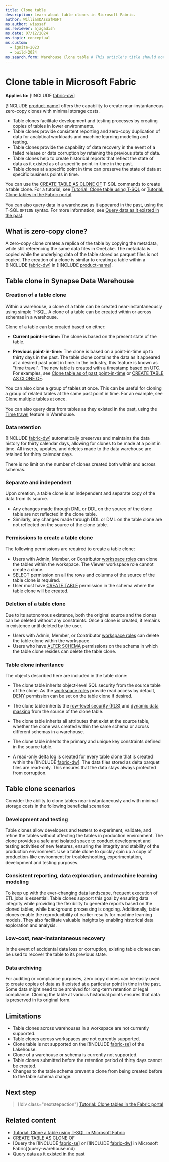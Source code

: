 ```yaml
---
title: Clone table
description: Learn about table clones in Microsoft Fabric.
author: WilliamDAssafMSFT
ms.author: wiassaf
ms.reviewer: ajagadish
ms.date: 07/12/2024
ms.topic: conceptual
ms.custom:
  - ignite-2023
  - build-2024
ms.search.form: Warehouse Clone table # This article's title should not change. If so, contact engineering.
---
```

# Clone table in Microsoft Fabric

**Applies to:** [!INCLUDE [fabric-dw](includes/applies-to-version/fabric-dw.md)]

[!INCLUDE [product-name](../includes/product-name.md)] offers the capability to create near-instantaneous zero-copy clones with minimal storage costs.

- Table clones facilitate development and testing processes by creating copies of tables in lower environments.
- Table clones provide consistent reporting and zero-copy duplication of data for analytical workloads and machine learning modeling and testing.
- Table clones provide the capability of data recovery in the event of a failed release or data corruption by retaining the previous state of data.
- Table clones help to create historical reports that reflect the state of data as it existed as of a specific point-in-time in the past.
- Table clones at a specific point in time can preserve the state of data at specific business points in time.

You can use the [CREATE TABLE AS CLONE OF](/sql/t-sql/statements/create-table-as-clone-of-transact-sql?view=fabric&preserve-view=true) T-SQL commands to create a table clone. For a tutorial, see [Tutorial: Clone table using T-SQL](tutorial-clone-table.md) or [Tutorial: Clone tables in the Fabric portal](tutorial-clone-table-portal.md).

You can also query data in a warehouse as it appeared in the past, using the T-SQL `OPTION` syntax. For more information, see [Query data as it existed in the past](time-travel.md).

## What is zero-copy clone?

A zero-copy clone creates a replica of the table by copying the metadata, while still referencing the same data files in OneLake. The metadata is copied while the underlying data of the table stored as parquet files is not copied. The creation of a clone is similar to creating a table within a [!INCLUDE [fabric-dw](includes/fabric-dw.md)] in [!INCLUDE [product-name](../includes/product-name.md)].

## Table clone in Synapse Data Warehouse

### Creation of a table clone

Within a warehouse, a clone of a table can be created near-instantaneously using simple T-SQL. A clone of a table can be created within or across schemas in a warehouse.

Clone of a table can be created based on either:

- **Current point-in-time:** The clone is based on the present state of the table.

- **Previous point-in-time:** The clone is based on a point-in-time up to thirty days in the past. The table clone contains the data as it appeared at a desired past point in time. In the industry, this feature is known as "time travel". The new table is created with a timestamp based on UTC. For examples, see [Clone table as of past point-in-time](tutorial-clone-table-portal.md#clone-table-as-of-past-point-in-time) or [CREATE TABLE AS CLONE OF](/sql/t-sql/statements/create-table-as-clone-of-transact-sql?view=fabric&preserve-view=true).

You can also clone a group of tables at once. This can be useful for cloning a group of related tables at the same past point in time. For an example, see [Clone multiple tables at once](tutorial-clone-table-portal.md#clone-multiple-tables-at-once).

You can also query data from tables as they existed in the past, using the [Time travel](time-travel.md) feature in Warehouse.

### Data retention

[!INCLUDE [fabric-dw](includes/fabric-dw.md)] automatically preserves and maintains the data history for thirty calendar days, allowing for clones to be made at a point in time. All inserts, updates, and deletes made to the data warehouse are retained for thirty calendar days.

There is no limit on the number of clones created both within and across schemas.

### Separate and independent

Upon creation, a table clone is an independent and separate copy of the data from its source.

- Any changes made through DML or DDL on the source of the clone table are not reflected in the clone table.
- Similarly, any changes made through DDL or DML on the table clone are not reflected on the source of the clone table.

### Permissions to create a table clone

The following permissions are required to create a table clone:

- Users with Admin, Member, or Contributor [workspace roles](workspace-roles.md) can clone the tables within the workspace. The Viewer workspace role cannot create a clone.
- [SELECT](/sql/t-sql/queries/select-transact-sql?view=fabric&preserve-view=true) permission on all the rows and columns of the source of the table clone is required.
- User must have [CREATE TABLE](/sql/t-sql/statements/create-table-azure-sql-data-warehouse?view=fabric&preserve-view=true) permission in the schema where the table clone will be created.

### Deletion of a table clone

Due to its autonomous existence, both the original source and the clones can be deleted without any constraints. Once a clone is created, it remains in existence until deleted by the user.

- Users with Admin, Member, or Contributor [workspace roles](workspace-roles.md) can delete the table clone within the workspace.
- Users who have [ALTER SCHEMA](/sql/t-sql/statements/alter-schema-transact-sql?view=fabric&preserve-view=true) permissions on the schema in which the table clone resides can delete the table clone.

### Table clone inheritance

The objects described here are included in the table clone:

- The clone table inherits object-level SQL security from the source table of the clone. As the [workspace roles](workspace-roles.md) provide read access by default, [DENY](/sql/t-sql/statements/deny-transact-sql?view=fabric&preserve-view=true) permission can be set on the table clone if desired.
  
- The clone table inherits the [row-level security (RLS)](row-level-security.md) and [dynamic data masking](dynamic-data-masking.md) from the source of the clone table.

- The clone table inherits all attributes that exist at the source table, whether the clone was created within the same schema or across different schemas in a warehouse.

- The clone table inherits the primary and unique key constraints defined in the source table.

- A read-only delta log is created for every table clone that is created within the [!INCLUDE [fabric-dw](includes/fabric-dw.md)]. The data files stored as delta parquet files are read-only. This ensures that the data stays always protected from corruption.

## Table clone scenarios

Consider the ability to clone tables near instantaneously and with minimal storage costs in the following beneficial scenarios:

### Development and testing

Table clones allow developers and testers to experiment, validate, and refine the tables without affecting the tables in production environment. The clone provides a safe and isolated space to conduct development and testing activities of new features, ensuring the integrity and stability of the production environment. Use a table clone to quickly spin up a copy of production-like environment for troubleshooting, experimentation, development and testing purposes.

### Consistent reporting, data exploration, and machine learning modeling

To keep up with the ever-changing data landscape, frequent execution of ETL jobs is essential. Table clones support this goal by ensuring data integrity while providing the flexibility to generate reports based on the cloned tables, while background processing is ongoing. Additionally, table clones enable the reproducibility of earlier results for machine learning models. They also facilitate valuable insights by enabling historical data exploration and analysis.

### Low-cost, near-instantaneous recovery

In the event of accidental data loss or corruption, existing table clones can be used to recover the table to its previous state.

### Data archiving

For auditing or compliance purposes, zero copy clones can be easily used to create copies of data as it existed at a particular point in time in the past. Some data might need to be archived for long-term retention or legal compliance. Cloning the table at various historical points ensures that data is preserved in its original form.

## Limitations

- Table clones across warehouses in a workspace are not currently supported.
- Table clones across workspaces are not currently supported.
- Clone table is not supported on the [!INCLUDE [fabric-se](includes/fabric-se.md)] of the Lakehouse.
- Clone of a warehouse or schema is currently not supported.
- Table clones submitted before the retention period of thirty days cannot be created.
- Changes to the table schema prevent a clone from being created before to the table schema change.

## Next step

> [!div class="nextstepaction"]
> [Tutorial: Clone tables in the Fabric portal](tutorial-clone-table-portal.md)

## Related content

- [Tutorial: Clone a table using T-SQL in Microsoft Fabric](tutorial-clone-table.md)
- [CREATE TABLE AS CLONE OF](/sql/t-sql/statements/create-table-as-clone-of-transact-sql?view=fabric&preserve-view=true)
- [Query the [!INCLUDE [fabric-se](includes/fabric-se.md)] or [!INCLUDE [fabric-dw](includes/fabric-dw.md)] in Microsoft Fabric](query-warehouse.md)
- [Query data as it existed in the past](time-travel.md)
